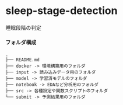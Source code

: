# sleep-stage-detection
睡眠段階の判定

#### フォルダ構成
```
.
├── README.md
├── docker -> 環境構築用のフォルダ
├── input -> 読み込みデータ用のフォルダ
├── model -> 学習済モデルのフォルダ
├── notebook -> EDAなど分析用のフォルダ
├── src -> 各種設定や関数スクリプトのフォルダ
└── submit -> 予測結果用のフォルダ
```